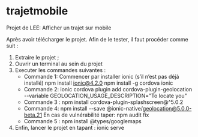 # trajetmobile
Projet de LEE: Afficher un trajet sur mobile

Après avoir télécharger le projet. Afin de le tester, il faut procéder comme suit :
1. Extraire le projet ;
2. Ouvrir un terminal au sein du projet
3. Executer les commandes suivantes :
    - Commande 1: Commencer par installer ionic (s’il n’est pas déjà installé)
      npm install ionic@4.2.0
      npm install -g cordova ionic
    - Commande 2: ionic cordova plugin add cordova-plugin-geolocation --variable GEOLOCATION_USAGE_DESCRIPTION="To locate you"
    - Commande 3 : npm install cordova-plugin-splashscreen@^5.0.2
    - Commande 4: npm install --save @ionic-native/geolocation@5.0.0-beta.21
      En cas de vulnérabilité taper: npm audit fix
    - Commande 5 : npm install @types/googlemaps
4. Enfin, lancer le projet en tapant : ionic serve
